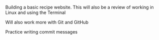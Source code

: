 Building a basic recipe website.  This will also be a review of working in Linux and using the Terminal

Will also work more with Git and GitHub

Practice writing commit messages